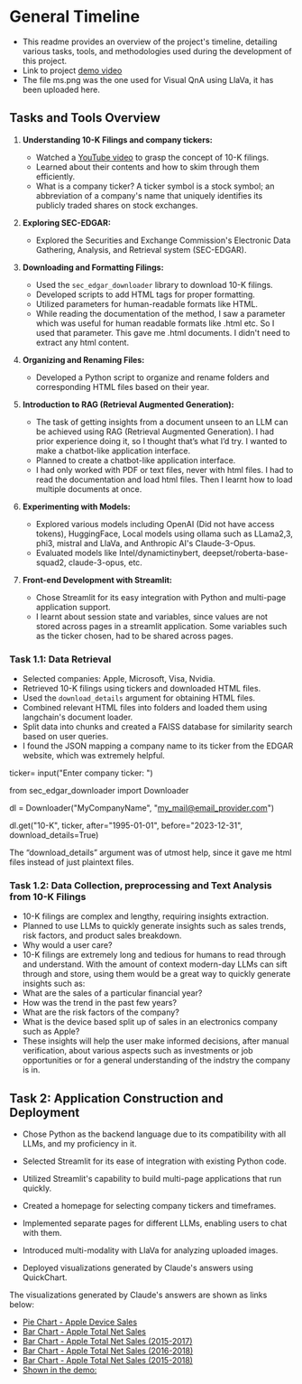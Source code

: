 # General Timeline

- This readme provides an overview of the project's timeline, detailing various tasks, tools, and methodologies used during the development of this project.
- Link to project [demo video](https://drive.google.com/file/d/1LD1Yc043Xqnxql7EN_-93458FCJx6Anb/view?usp=sharing)
- The file ms.png was the one used for Visual QnA using LlaVa, it has been uploaded here.
  
## Tasks and Tools Overview
1. **Understanding 10-K Filings and company tickers:**
   - Watched a [YouTube video](https://www.youtube.com/watch?v=Q0o9S0q0Rr4) to grasp the concept of 10-K filings.
   - Learned about their contents and how to skim through them efficiently.
   - What is a company ticker?
A ticker symbol is a stock symbol; an abbreviation of a company's name that uniquely identifies its publicly traded shares on stock exchanges. 



2. **Exploring SEC-EDGAR:**
   - Explored the Securities and Exchange Commission's Electronic Data Gathering, Analysis, and Retrieval system (SEC-EDGAR).


3. **Downloading and Formatting Filings:**
   - Used the `sec_edgar_downloader` library to download 10-K filings.
   - Developed scripts to add HTML tags for proper formatting.
   - Utilized parameters for human-readable formats like HTML.
   - While reading the documentation of the method, I saw a parameter which was useful for human readable formats like .html etc. So I used that parameter. This gave me .html documents. I didn't need to extract any html content. 


4. **Organizing and Renaming Files:**
   - Developed a Python script to organize and rename folders and corresponding HTML files based on their year.

5. **Introduction to RAG (Retrieval Augmented Generation):**
   - The task of getting insights from a document unseen to an LLM can be achieved using RAG (Retrieval Augmented Generation). I had prior experience doing it, so I thought that’s what I’d try. I wanted to make a chatbot-like application interface.
   - Planned to create a chatbot-like application interface.
   - I had only worked with PDF or text files, never with html files. I had to read the documentation and load html files. Then I learnt how to load multiple documents at once.

6. **Experimenting with Models:**
   - Explored various models including OpenAI (Did not have access tokens), HuggingFace, Local models using ollama such as LLama2,3, phi3, mistral and LlaVa, and Anthropic AI's Claude-3-Opus.
   - Evaluated models like Intel/dynamictinybert, deepset/roberta-base-squad2, claude-3-opus, etc.

7. **Front-end Development with Streamlit:**
   - Chose Streamlit for its easy integration with Python and multi-page application support.
   - I learnt about session state and variables, since values are not stored across pages in a streamlit application. Some variables such as the ticker chosen, had to be shared across pages. 



### Task 1.1: Data Retrieval
- Selected companies: Apple, Microsoft, Visa, Nvidia.
- Retrieved 10-K filings using tickers and downloaded HTML files.
- Used the `download_details` argument for obtaining HTML files.
- Combined relevant HTML files into folders and loaded them using langchain's document loader.
- Split data into chunks and created a FAISS database for similarity search based on user queries.
- I found the JSON mapping a company name to its ticker from the EDGAR website, which was extremely helpful.

ticker= input("Enter company ticker: ")

from sec_edgar_downloader import Downloader


dl = Downloader("MyCompanyName", "my_mail@email_provider.com")

dl.get("10-K", ticker, after="1995-01-01", before="2023-12-31", download_details=True)

The “download_details” argument was of utmost help, since it gave me html files instead of just plaintext files.


### Task 1.2: Data Collection, preprocessing and Text Analysis from 10-K Filings
- 10-K filings are complex and lengthy, requiring insights extraction.
- Planned to use LLMs to quickly generate insights such as sales trends, risk factors, and product sales breakdown.
- Why would a user care?
- 10-K filings are extremely long and tedious for humans to read through and understand. With the amount of context modern-day LLMs can sift through and store, using them would be a great way to quickly generate insights such as:
- What are the sales of a particular financial year?
- How was the trend in the past few years?
- What are the risk factors of the company?
- What is the device based split up of sales in an electronics company such as Apple?
- These insights will help the user make informed decisions, after manual verification, about various aspects such as investments or job opportunities or for a general understanding of the indstry the company is in.



## Task 2: Application Construction and Deployment

- Chose Python as the backend language due to its compatibility with all LLMs, and my proficiency in it.
- Selected Streamlit for its ease of integration with existing Python code.
- Utilized Streamlit's capability to build multi-page applications that run quickly.

- Created a homepage for selecting company tickers and timeframes.
- Implemented separate pages for different LLMs, enabling users to chat with them.
- Introduced multi-modality with LlaVa for analyzing uploaded images.
- Deployed visualizations generated by Claude's answers using QuickChart. 

The visualizations generated by Claude's answers are shown as links below:

- [Pie Chart - Apple Device Sales](https://quickchart.io/chart?c={type:%27pie%27,data:{labels:[%27iPhone%27,%27Services%27,%27Mac%27,%27iPad%27,%27Wearables,%20Home%20and%20Accessories%27],datasets:[{data:[164888,39748,25198,18380,17381]}]}})
- [Bar Chart - Apple Total Net Sales](https://quickchart.io/chart?c={type:%27bar%27,data:{labels:[%272016%27,%272017%27,%272018%27],datasets:[{label:%27Total%20Net%20Sales%20($%20millions)%27,data:[215639,229234,265595]}]}})
- [Bar Chart - Apple Total Net Sales (2015-2017)](https://quickchart.io/chart?c={type:%27bar%27,data:{labels:[%272015%27,%272016%27,%272017%27],datasets:[{label:%27Total%20Net%20Sales%20(millions)%27,data:[233715,215639,229234]}]},options:{scales:{yAxes:[{ticks:{beginAtZero:true}}]}}})
- [Bar Chart - Apple Total Net Sales (2016-2018)](https://quickchart.io/chart?c={type:%27bar%27,data:{labels:[%272016%27,%272017%27,%272018%27],datasets:[{label:%27Total%20Net%20Sales%20(millions)%27,data:[215639,229234,265595]}]},options:{plugins:{datalabels:{anchor:%27end%27,align:%27end%27,color:%27black%27}}}})
- [Bar Chart - Apple Total Net Sales (2015-2018)](https://quickchart.io/chart?c={type:%27bar%27,data:{labels:[%272015%27,%272016%27,%272017%27,%272018%27],datasets:[{label:%27Total%20Net%20Sales%20(millions)%27,data:[233715,215639,229234,265595]}]}})
- [Shown in the demo:](https://quickchart.io/chart?c={type:%27bar%27,data:{labels:[%272015%27,%272016%27,%272017%27],datasets:[{label:%27Total%20Net%20Sales%20(millions)%27,data:[233715,215639,229234]}]}})

